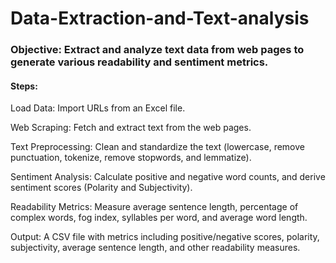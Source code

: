 # Data-Extraction-and-Text-analysis

### Objective: Extract and analyze text data from web pages to generate various readability and sentiment metrics.

#### Steps:
Load Data: Import URLs from an Excel file.

Web Scraping: Fetch and extract text from the web pages.

Text Preprocessing: Clean and standardize the text (lowercase, remove punctuation, tokenize, remove stopwords, and lemmatize).

Sentiment Analysis: Calculate positive and negative word counts, and derive sentiment scores (Polarity and Subjectivity).

Readability Metrics: Measure average sentence length, percentage of complex words, fog index, syllables per word, and average word length.


Output: A CSV file with metrics including positive/negative scores, polarity, subjectivity, average sentence length, and other readability measures.
